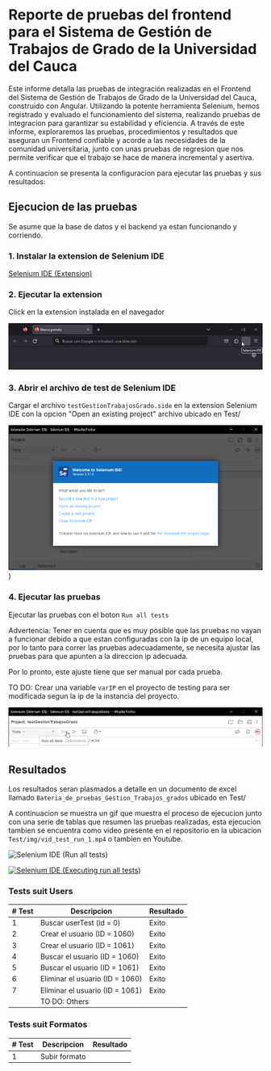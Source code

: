 # Reporte de pruebas del frontend para el Sistema de Gestión de Trabajos de Grado de la Universidad del Cauca
Este informe detalla las pruebas de integración realizadas en el Frontend
del Sistema de Gestión de Trabajos de Grado de la Universidad del Cauca,
construido con Angular.
Utilizando la potente herramienta Selenium,
hemos registrado y evaluado el funcionamiento del sistema,
realizando pruebas de integracion para garantizar su estabilidad y eficiencia.
A través de este informe,
exploraremos las pruebas,
procedimientos y resultados que aseguran un Frontend confiable y acorde a las necesidades de la comunidad universitaria,
junto con unas pruebas de regresion que nos permite verificar que el trabajo se hace de manera incremental y asertiva.

A continuacion se presenta la configuracion para ejecutar las pruebas y sus resultados:

## Ejecucion de las pruebas
Se asume que la base de datos y el backend ya estan funcionando y corriendo.

### 1. Instalar la extension de Selenium IDE
[Selenium IDE (Extension)](https://www.selenium.dev/selenium-ide/)

### 2. Ejecutar la extension
Click en la extension instalada en el navegador

![Selenium IDE (extension)](Test/img/Selenium_IDE_extension.png)

### 3. Abrir el archivo de test de Selenium IDE
Cargar el archivo `testGestionTrabajosGrado.side` en la extension Selenium IDE
con la opcion "Open an existing project" archivo ubicado en Test/

![Selenium IDE (Welcome)](Test/img/Selenium_IDE_welcome.png))

### 4. Ejecutar las pruebas
Ejecutar las pruebas con el boton `Run all tests`

Advertencia: Tener en cuenta que es muy posible que las pruebas no vayan a funcionar
debido a que estan configuradas con la ip de un equipo local,
por lo tanto para correr las pruebas adecuadamente,
se necesita ajustar las pruebas para que apunten a la direccion ip adecuada.

Por lo pronto, este ajuste tiene que ser manual por cada prueba.

TO DO: Crear una variable `varIP` en el proyecto de testing
para ser modificada segun la ip de la instancia del proyecto.

![Selenium IDE (Run all tests)](Test/img/Selenium_IDE_tests.png)


## Resultados
Los resultados seran plasmados a detalle en un documento de excel llamado
`Bateria_de_pruebas_Gestion_Trabajos_grados` ubicado en Test/

A continuacion se muestra un gif que muestra el proceso de ejecucion junto con una serie de tablas que resumen las pruebas realizadas, esta ejecucion tambien se encuentra como video presente en el repositorio en la ubicacion `Test/img/vid_test_run_1.mp4` o tambien en Youtube.

![Selenium IDE (Run all tests)](Test/img/gif_test_run_1.gif)

[![Selenium IDE (Executing run all tests)](https://i9.ytimg.com/vi/OEZgHWcUAYk/mqdefault.jpg?sqp=CJCH0KkG&rs=AOn4CLAXXoP1Wzto110K7RHre2y16GHzLg)](https://youtu.be/OEZgHWcUAYk)

### **Tests suit Users**
| # Test | Descripcion | Resultado |
|--------|-------------|-----------|
| 1 | Buscar userTest (id = 0) | Exito |
| 2 | Crear el usuario (ID = 1060) | Exito |
| 3 | Crear el usuario (ID = 1061) | Exito |
| 4 | Buscar el usuario (ID = 1060) | Exito |
| 5 | Buscar el usuario (ID = 1061) | Exito |
| 6 | Eliminar el usuario (ID = 1060) | Exito |
| 7 | Eliminar el usuario (ID = 1061) | Exito |
||TO DO: Others||

### **Tests suit Formatos**
| # Test | Descripcion | Resultado |
|--------|-------------|-----------|
| 1 | Subir formato  |  |